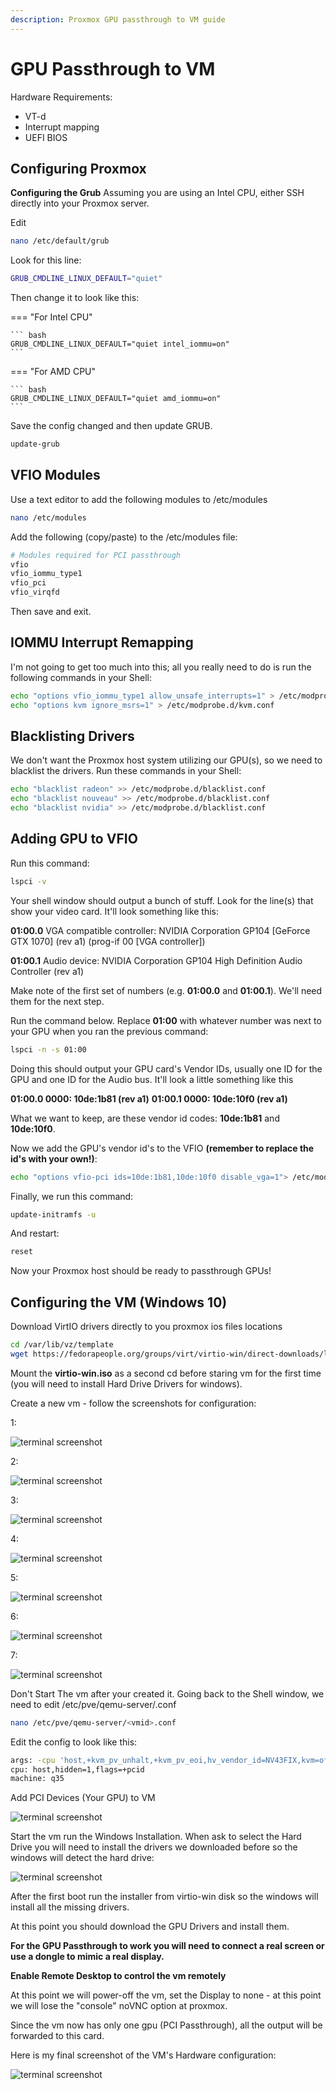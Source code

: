 ```yaml
---
description: Proxmox GPU passthrough to VM guide
---
```


# GPU Passthrough to VM

Hardware Requirements:

* VT-d
* Interrupt mapping
* UEFI BIOS

## Configuring Proxmox

__Configuring the Grub__
Assuming you are using an Intel CPU, either SSH directly into your Proxmox server.

Edit

```bash
nano /etc/default/grub
```

Look for this line:

```bash
GRUB_CMDLINE_LINUX_DEFAULT="quiet"
```

Then change it to look like this:

=== "For Intel CPU"

    ``` bash
    GRUB_CMDLINE_LINUX_DEFAULT="quiet intel_iommu=on"
    ```

=== "For AMD CPU"

    ``` bash
    GRUB_CMDLINE_LINUX_DEFAULT="quiet amd_iommu=on"
    ```

Save the config changed and then update GRUB.

```bash
update-grub
```

## VFIO Modules

Use a text editor to add the following modules to /etc/modules

```bash
nano /etc/modules
```

Add the following (copy/paste) to the /etc/modules file:

```bash
# Modules required for PCI passthrough
vfio
vfio_iommu_type1
vfio_pci
vfio_virqfd
```

Then save and exit.

## IOMMU Interrupt Remapping

I'm not going to get too much into this; all you really need to do is run the following commands in your Shell:

```bash
echo "options vfio_iommu_type1 allow_unsafe_interrupts=1" > /etc/modprobe.d/iommu_unsafe_interrupts.conf
echo "options kvm ignore_msrs=1" > /etc/modprobe.d/kvm.conf
```

## Blacklisting Drivers

We don't want the Proxmox host system utilizing our GPU(s), so we need to blacklist the drivers. Run these commands in your Shell:

```bash
echo "blacklist radeon" >> /etc/modprobe.d/blacklist.conf
echo "blacklist nouveau" >> /etc/modprobe.d/blacklist.conf
echo "blacklist nvidia" >> /etc/modprobe.d/blacklist.conf
```

## Adding GPU to VFIO

Run this command:

```bash
lspci -v
```

Your shell window should output a bunch of stuff. Look for the line(s) that show your video card. It'll look something like this:

__01:00.0__ VGA compatible controller: NVIDIA Corporation GP104 [GeForce GTX 1070] (rev a1) (prog-if 00 [VGA controller])

__01:00.1__ Audio device: NVIDIA Corporation GP104 High Definition Audio Controller (rev a1)

Make note of the first set of numbers (e.g. __01:00.0__ and __01:00.1__). We'll need them for the next step.

Run the command below. Replace __01:00__ with whatever number was next to your GPU when you ran the previous command:

```bash
lspci -n -s 01:00
```

Doing this should output your GPU card's Vendor IDs, usually one ID for the GPU and one ID for the Audio bus. It'll look a little something like this

__01:00.0 0000: 10de:1b81 (rev a1)__
__01:00.1 0000: 10de:10f0 (rev a1)__

What we want to keep, are these vendor id codes: __10de:1b81__ and __10de:10f0__.

Now we add the GPU's vendor id's to the VFIO __(remember to replace the id's with your own!)__:

```bash
echo "options vfio-pci ids=10de:1b81,10de:10f0 disable_vga=1"> /etc/modprobe.d/vfio.conf
```

Finally, we run this command:

```bash
update-initramfs -u
```

And restart:

```bash
reset
```

Now your Proxmox host should be ready to passthrough GPUs!

## Configuring the VM (Windows 10)

Download VirtIO drivers directly to you proxmox ios files locations

```bash
cd /var/lib/vz/template
wget https://fedorapeople.org/groups/virt/virtio-win/direct-downloads/latest-virtio/virtio-win.iso
```

Mount the __virtio-win.iso__ as a second cd before staring vm for the first time (you will need to install Hard Drive Drivers for windows).

Create a new vm - follow the screenshots for configuration:

1:
<div style="width:100%; margin:0 auto">
   <img src="/assets/images/guides/proxmox/vm_create_os.png" alt="terminal screenshot">
</div>

2:
<div style="width:100%; margin:0 auto">
   <img src="/assets/images/guides/proxmox/vm_create_system.png" alt="terminal screenshot">
</div>

3:
<div style="width:100%; margin:0 auto">
   <img src="/assets/images/guides/proxmox/vm_create_hardDisk.png" alt="terminal screenshot">
</div>

4:
<div style="width:100%; margin:0 auto">
   <img src="/assets/images/guides/proxmox/vm_create_cpu.png" alt="terminal screenshot">
</div>

5:
<div style="width:100%; margin:0 auto">
   <img src="/assets/images/guides/proxmox/vm_create_memory.png" alt="terminal screenshot">
</div>

6:
<div style="width:100%; margin:0 auto">
   <img src="/assets/images/guides/proxmox/vm_create_network.png" alt="terminal screenshot">
</div>

7:
<div style="width:100%; margin:0 auto">
   <img src="/assets/images/guides/proxmox/vm_create_network.png" alt="terminal screenshot">
</div>

Don't Start The vm after your created it.
Going back to the Shell window, we need to edit /etc/pve/qemu-server/<vmid>.conf

```bash
nano /etc/pve/qemu-server/<vmid>.conf
```

Edit the config to look like this:

```bash
args: -cpu 'host,+kvm_pv_unhalt,+kvm_pv_eoi,hv_vendor_id=NV43FIX,kvm=off'
cpu: host,hidden=1,flags=+pcid
machine: q35
```

Add PCI Devices (Your GPU) to VM

<div style="width:100%; margin:0 auto">
   <img src="/assets/images/guides/proxmox/add_pci_gpu.png" alt="terminal screenshot">
</div>

Start the vm run the Windows Installation.
When ask to select the Hard Drive you will need to install the drivers we downloaded before so the windows will detect the hard drive:

<div style="width:100%; margin:0 auto">
   <img src="/assets/images/guides/proxmox/disk_drivers.png"
    alt="terminal screenshot">
</div>

After the first boot run the installer from virtio-win disk so the windows will install all the missing drivers.

At this point you should download the GPU Drivers and install them.

__For the GPU Passthrough to work you will need to connect a real screen or use a dongle to mimic a real display.__

__Enable Remote Desktop to control the vm remotely__

At this point we will power-off the vm, set the Display to none - at this point we will lose the "console" noVNC option at proxmox.

Since the vm now has only one gpu (PCI Passthrough), all the output will be forwarded to this card.

Here is my final screenshot of the VM's Hardware configuration: 

<div style="width:100%; margin:0 auto">
   <img src="/assets/images/guides/proxmox/vm_final.png"
    alt="terminal screenshot">
</div>

